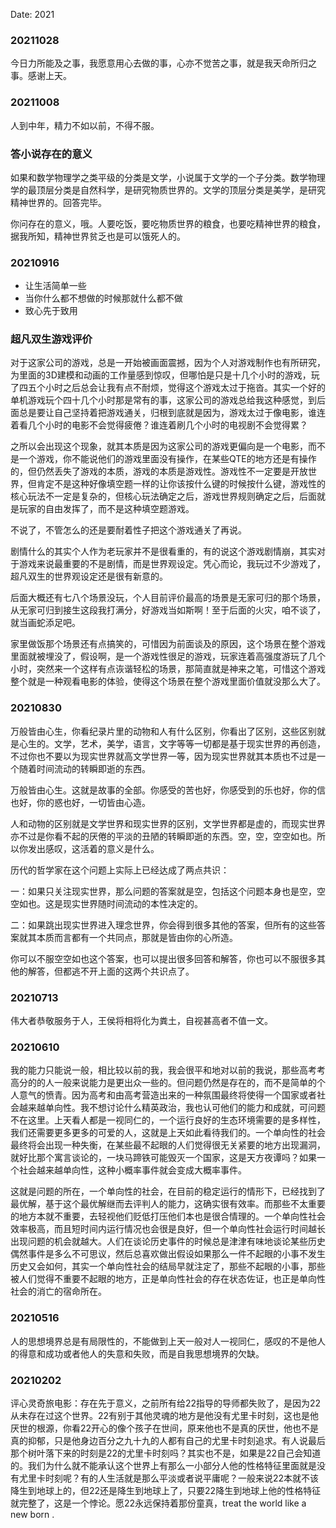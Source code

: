 Date: 2021

### 20211028

今日力所能及之事，我愿意用心去做的事，心亦不觉苦之事，就是我天命所归之事。感谢上天。

### 20211008

人到中年，精力不如以前，不得不服。

### 答小说存在的意义

如果和数学物理学之类平级的分类是文学，小说属于文学的一个子分类。数学物理学的最顶层分类是自然科学，是研究物质世界的。文学的顶层分类是美学，是研究精神世界的。回答完毕。

你问存在的意义，哦。人要吃饭，要吃物质世界的粮食，也要吃精神世界的粮食，据我所知，精神世界贫乏也是可以饿死人的。

### 20210916

- 让生活简单一些
- 当你什么都不想做的时候那就什么都不做
- 致心先于致用

### 超凡双生游戏评价

对于这家公司的游戏，总是一开始被画面震撼，因为个人对游戏制作也有所研究，为里面的3D建模和动画的工作量感到惊叹，但哪怕是只是十几个小时的游戏，玩了四五个小时之后总会让我有点不耐烦，觉得这个游戏太过于拖沓。其实一个好的单机游戏玩个四十几个小时那是常有的事，这家公司的游戏总给我这种感觉，到后面总是要让自己坚持着把游戏通关，归根到底就是因为，游戏太过于像电影，谁连着看几个小时的电影不会觉得疲倦？谁连着刷几个小时的电视剧不会觉得累？

之所以会出现这个现象，就其本质是因为这家公司的游戏更偏向是一个电影，而不是一个游戏，你不能说他们的游戏里面没有操作，在某些QTE的地方还是有操作的，但仍然丢失了游戏的本质，游戏的本质是游戏性。游戏性不一定要是开放世界，但肯定不是这种好像填空题一样的让你该按什么键的时候按什么键，游戏性的核心玩法不一定是复杂的，但核心玩法确定之后，游戏世界规则确定之后，后面就是玩家的自由发挥了，而不是这种填空题游戏。

不说了，不管怎么的还是要耐着性子把这个游戏通关了再说。

剧情什么的其实个人作为老玩家并不是很看重的，有的说这个游戏剧情崩，其实对于游戏来说最重要的不是剧情，而是世界观设定。凭心而论，我玩过不少游戏了，超凡双生的世界观设定还是很有新意的。

后面大概还有七八个场景没玩，个人目前评价最高的场景是无家可归的那个场景，从无家可归到接生这段我打满分，好游戏当如斯啊！至于后面的火灾，咱不谈了，就当画蛇添足吧。

家里做饭那个场景还有点搞笑的，可惜因为前面谈及的原因，这个场景在整个游戏里面就被埋没了，假设啊，是一个游戏性很足的游戏，玩家连着高强度游玩了几个小时，突然来一个这样有点诙谐轻松的场景，那简直就是神来之笔，可惜这个游戏整个就是一种观看电影的体验，使得这个场景在整个游戏里面价值就没那么大了。



### 20210830

万般皆由心生，你看纪录片里的动物和人有什么区别，你看出了区别，这些区别就是心生的。文学，艺术，美学，语言，文字等等一切都是基于现实世界的再创造，不过你也不要以为现实世界就高文学世界一等，因为现实世界就其本质也不过是一个随着时间流动的转瞬即逝的东西。

万般皆由心生。这就是故事的全部。你感受的苦也好，你感受到的乐也好，你的信也好，你的惑也好，一切皆由心造。

人和动物的区别就是文学世界和现实世界的区别，文学世界都是虚的，而现实世界亦不过是你看不起的厌倦的平淡的丑陋的转瞬即逝的东西。空，空，空空如也。所以你发出感叹，这活着的意义是什么。

历代的哲学家在这个问题上实际上已经达成了两点共识：

一：如果只关注现实世界，那么问题的答案就是空，包括这个问题本身也是空，空空如也。这是现实世界随时间流动的本性决定的。

二：如果跳出现实世界进入理念世界，你会得到很多其他的答案，但所有的这些答案就其本质而言都有一个共同点，那就是皆由你的心所造。

你可以不服空空如也这个答案，也可以提出很多回答和解答，你也可以不服很多其他的解答，但都逃不开上面的这两个共识点了。

### 20210713

伟大者恭敬服务于人，王侯将相将化为粪土，自视甚高者不值一文。

### 20210610

我的能力只能说一般，相比较以前的我，我会很平和地对以前的我说，那些高考考高分的的人一般来说能力是更出众一些的。但问题仍然是存在的，而不是简单的个人意气的愤青。因为高考和由高考营造出来的一种氛围最终将使得一个国家或者社会越来越单向性。我不想讨论什么精英政治，我也认可他们的能力和成就，可问题不在这里。上天看人都是一视同仁的，一个运行良好的生态环境需要的是多样性，我们还需要更多更多的可爱的人，这就是上天如此看待我们的。一个单向性的社会最终将会出现一种失衡，在某些最不起眼的人们觉得很无关紧要的地方出现漏洞，就好比那个寓言谈论的，一块马蹄铁可能毁灭一个国家，这是天方夜谭吗？如果一个社会越来越单向性，这种小概率事件就会变成大概率事件。

这就是问题的所在，一个单向性的社会，在目前的稳定运行的情形下，已经找到了最优解，基于这个最优解继而去评判人的能力，这确实很有效率。而那些不太重要的地方本就不重要，去轻视他们贬低打压他们本也是很合情理的。一个单向性社会效率极高，而且短时间内运行情况也会很是良好，但一个单向性社会运行时间越长出现问题的机会就越大。人们在谈论历史事件的时候总是津津有味地谈论某些历史偶然事件是多么不可思议，然后总喜欢做出假设如果那么一件不起眼的小事不发生历史又会如何，其实一个单向性社会的结局早就注定了，那些不起眼的小事，那些被人们觉得不重要不起眼的地方，正是单向性社会的存在状态佐证，也正是单向性社会的消亡的宿命所在。

### 20210516

人的思想境界总是有局限性的，不能做到上天一般对人一视同仁，感叹的不是他人的得意和成功或者他人的失意和失败，而是自我思想境界的欠缺。

### 20210202

评心灵奇旅电影：存在先于意义，之前所有给22指导的导师都失败了，是因为22从未存在过这个世界。22有别于其他灵魂的地方是他没有尤里卡时刻，这也是他厌世的根源，你看22开心的像个孩子在世间，原来他也不是真的厌世，他也不是真的抑郁，只是他身边百分之九十九的人都有自己的尤里卡时刻追求。有人说最后那个树叶落下来的时刻是22的尤里卡时刻吗？其实也不是，如果是22自己会知道的。我们为什么就不能承认这个世界上有那么一小部分人他的性格特征里面就是没有尤里卡时刻呢？有的人生活就是那么平淡或者说平庸呢？一般来说22本就不该降生到地球上的，但22还是降生到地球上了，只要22降生到地球上他的性格特征就完整了，这是一个悖论。愿22永远保持着那份童真，treat the world like a new born .